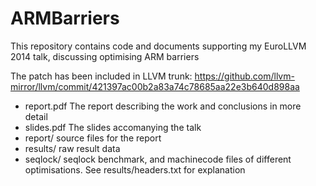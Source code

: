 ARMBarriers
===========

This repository contains code and documents supporting my EuroLLVM 2014 talk, discussing optimising ARM barriers

The patch has been included in LLVM trunk: https://github.com/llvm-mirror/llvm/commit/421397ac00b2a83a74c78685aa22e3b640d898aa

 - report.pdf The report describing the work and conclusions in more detail
 - slides.pdf The slides accomanying the talk
 - report/ source files for the report
 - results/ raw result data
 - seqlock/ seqlock benchmark, and machinecode files of different optimisations. See results/headers.txt for explanation
